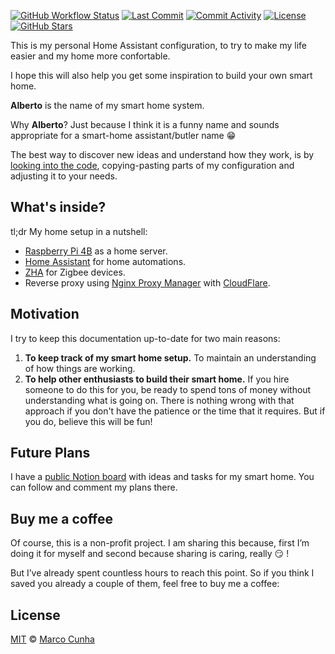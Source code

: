 [![GitHub Workflow Status](https://github.com/marcocunha/smart-home/actions/workflows/pages/pages-build-deployment/badge.svg?branch=main)](https://github.com/marcocunha/smart-home/actions/workflows/pages/pages-build-deployment)
[![Last Commit][last-commit-img]][github-url]
[![Commit Activity][commit-activity-img]][github-url]
[![License][license-img]][license-url]
[![GitHub Stars][stars-img]][github-url]

This is my personal Home Assistant configuration, to try to make my life easier and my home more confortable. 

I hope this will also help you get some inspiration to build your own smart home.

**Alberto** is the name of my smart home system. 

Why **Alberto**? Just because I think it is a funny name and sounds appropriate for a smart-home assistant/butler name 😁

The best way to discover new ideas and understand how they work, is by [looking into the code][github-url], copying-pasting parts of my configuration and adjusting it to your needs.

## What's inside?

tl;dr My home setup in a nutshell:

- [Raspberry Pi 4B](https://www.raspberrypi.org/products/raspberry-pi-4-model-b/) as a home server.
- [Home Assistant](https://home-assistant.io) for home automations.
- [ZHA](https://www.home-assistant.io/integrations/zha/) for Zigbee devices.
- Reverse proxy using [Nginx Proxy Manager](https://nginxproxymanager.com/) with [CloudFlare](https://www.cloudflare.com/).


## Motivation

I try to keep this documentation up-to-date for two main reasons:

1. **To keep track of my smart home setup.** To maintain an understanding of how things are working.
2. **To help other enthusiasts to build their smart home.** If you hire someone to do this for you, be ready to spend tons of money without understanding what is going on. There is nothing wrong with that approach if you don't have the patience or the time that it requires. But if you do, believe this will be fun!

## Future Plans

I have a [public Notion board](https://tan-chatter-25d.notion.site/1c5b8bb072ec46da926f884a9e73008d?v=8880922c4d3b4fcbbba7d076c50eb8d2) with ideas and tasks for my smart home. You can follow and comment my plans there.

## Buy me a coffee
Of course, this is a non-profit project. I am sharing this because, first I’m doing it for myself and second because sharing is caring, really 😏 !

But I’ve already spent countless hours to reach this point. So if you think I saved you already a couple of them, feel free to buy me a coffee:
<script type="text/javascript" src="https://cdnjs.buymeacoffee.com/1.0.0/button.prod.min.js" data-name="bmc-button" data-slug="mcunha" data-color="#FFDD00" data-emoji=""  data-font="Cookie" data-text="Buy me a coffee" data-outline-color="#000000" data-font-color="#000000" data-coffee-color="#ffffff" ></script>
## License

[MIT][license-url] © [Marco Cunha][marcocunha]

<!-- References -->

[github-url]: https://github.com/marcocunha/smart-home
[github-img]: https://img.shields.io/github/workflow/status/marcocunha/smart-home/CI/master?style=flat-square
[last-commit-img]: https://img.shields.io/github/last-commit/marcocunha/smart-home?style=flat-square
[commit-activity-img]: https://img.shields.io/github/commit-activity/m/marcocunha/smart-home?style=flat-square
[license-url]: https://github.com/marcocunha/smart-home/blob/master/LICENSE
[license-img]: https://img.shields.io/github/license/marcocunha/smart-home?style=flat-square
[twitter-url]: https://twitter.com/MarcoCunha27
[twitter-img]: https://img.shields.io/twitter/follow/MarcoCunha27?style=social
[stars-img]: https://img.shields.io/github/stars/marcocunha/smart-home?style=social
[denysdovhan]: https://denysdovhan.com
[marcocunha]: https://smarthome.mcunha.me